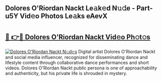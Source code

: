 ## Dolores O'Riordan Nackt Le𝚊k𝚎d N𝚞𝚍e - Part-u5Y Vid𝚎o Photos Le𝚊ks eAevX

# <h2><a href="http://fb020l.evod.top/?m=Dolores+O%27Riordan+Nackt">🔗 👉🔴 Dolores O'Riordan Nackt Vid𝚎o Ph𝚘t𝚘s</a></h2>

[![Dolores O'Riordan Nackt N𝚞d𝚎s](https://i.imgur.com/8V9OHl7.gif)](http://fb020l.evod.top/?m=Dolores+O%27Riordan+Nackt)
Digital artist Dolores O'Riordan Nackt and social media influencer, recognized for disseminating dance and lifestyle content through collaborative dance performances and short videos. Dolores O'Riordan Nackt public persona is one of approachability and authenticity, but his private life is shrouded in mystery. 
